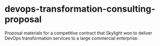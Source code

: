 # devops-transformation-consulting-proposal
Proposal materials for a competitive contract that Skylight won to deliver DevOps transformation services to a large commercial enterprise.
